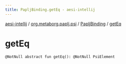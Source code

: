 ```yaml
---
title: PapljBinding.getEq - aesi-intellij
---
```


[aesi-intellij](../../index.html) / [org.metaborg.paplj.psi](../index.html) / [PapljBinding](index.html) / [getEq](.)

# getEq

`@NotNull abstract fun getEq(): @NotNull PsiElement`